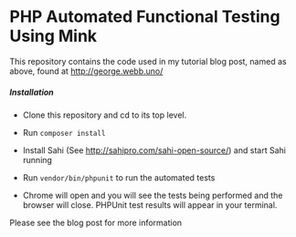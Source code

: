 PHP Automated Functional Testing Using Mink
===========================================

This repository contains the code used in my tutorial blog post, named as above, found at http://george.webb.uno/

##### Installation #####

* Clone this repository and cd to its top level.

* Run `composer install`

* Install Sahi (See http://sahipro.com/sahi-open-source/) and start Sahi running

* Run `vendor/bin/phpunit` to run the automated tests

* Chrome will open and you will see the tests being performed and the browser will close. PHPUnit test results will appear in your terminal.

Please see the blog post for more information
